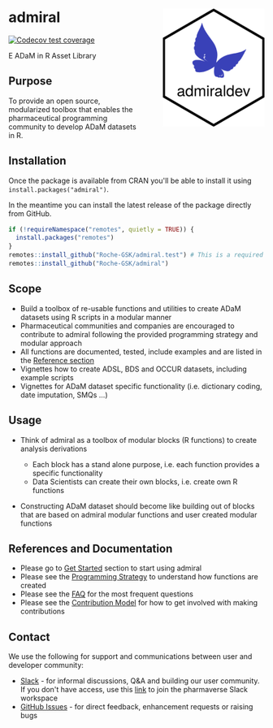 # admiral <img src="man/figures/logo.png" align="right" width="200" style="margin-left:50px;"/>

<!-- badges: start -->
[![Codecov test coverage](https://codecov.io/gh/Roche-GSK/admiral/branch/main/graph/badge.svg)](https://codecov.io/gh/Roche-GSK/admiral?branch=main)
<!-- badges: end -->

E ADaM in R Asset Library

## Purpose

To provide an open source, modularized toolbox that enables the pharmaceutical programming community to develop ADaM datasets in R.

## Installation

Once the package is available from CRAN you'll be able to install it using `install.packages("admiral")`.

In the meantime you can install the latest release of the package directly from GitHub.

```r
if (!requireNamespace("remotes", quietly = TRUE)) {
  install.packages("remotes")
}
remotes::install_github("Roche-GSK/admiral.test") # This is a required dependency of {admiral}
remotes::install_github("Roche-GSK/admiral")
```

## Scope

* Build a toolbox of re-usable functions and utilities to create ADaM datasets using R scripts in a modular manner
* Pharmaceutical communities and companies are encouraged to contribute to admiral following the provided programming strategy and modular approach
* All functions are documented, tested, include examples and are listed in the
[Reference section](https://roche-gsk.github.io/admiral/reference/index.html)
* Vignettes how to create ADSL, BDS and OCCUR datasets, including example scripts
* Vignettes for ADaM dataset specific functionality (i.e. dictionary coding, date imputation, SMQs ...)

## Usage

* Think of admiral as a toolbox of modular blocks (R functions) to create analysis derivations
    * Each block has a stand alone purpose, i.e. each function provides a specific functionality
    * Data Scientists can create their own blocks, i.e. create own R functions

* Constructing ADaM dataset should become like building out of blocks that are based on admiral modular functions and user created modular functions


## References and Documentation

* Please go to [Get Started](https://roche-gsk.github.io/admiral/articles/admiral.html) section to start using admiral
* Please see the [Programming Strategy](https://roche-gsk.github.io/admiral/articles/programming_strategy.html) to understand how functions are created
* Please see the [FAQ](https://roche-gsk.github.io/admiral/articles/faq.html) for the most frequent questions
* Please see the [Contribution Model](https://roche-gsk.github.io/admiral/articles/contribution_model.html) for how to get involved with making contributions

## Contact 

We use the following for support and communications between user and developer community:
* [Slack](https://app.slack.com/client/T028PB489D3/C02M8KN8269) - for informal discussions, Q&A and building our user community. If you don't have access, use this [link](https://join.slack.com/t/pharmaverse/shared_invite/zt-yv5atkr4-Np2ytJ6W_QKz_4Olo7Jo9A) to join the pharmaverse Slack workspace
* [GitHub Issues](https://github.com/Roche-GSK/admiral/issues) - for direct feedback, enhancement requests or raising bugs
